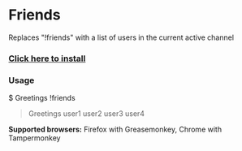 # Friends

Replaces "!friends" with a list of users in the current active channel

### [Click here to install](https://raw.githubusercontent.com/muiro/irccloud-friends/master/friends.js)

### Usage

$ Greetings !friends
> Greetings user1 user2 user3 user4

**Supported browsers:** Firefox with Greasemonkey, Chrome with Tampermonkey